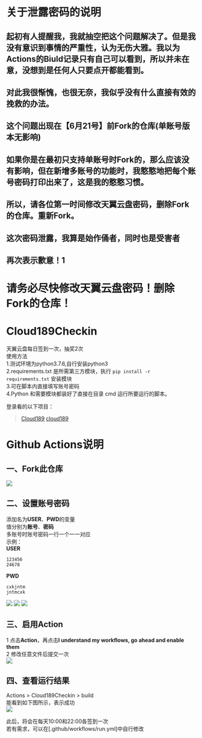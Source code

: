 # 关于泄露密码的说明
## 起初有人提醒我，我就抽空把这个问题解决了。但是我没有意识到事情的严重性，认为无伤大雅。我以为Actions的Biuld记录只有自己可以看到，所以并未在意，没想到是任何人只要点开都能看到。
## 对此我很惭愧，也很无奈，我似乎没有什么直接有效的挽救的办法。
## 这个问题出现在【6月21号】前Fork的仓库(单账号版本无影响)
## 如果你是在最初只支持单账号时Fork的，那么应该没有影响，但在新增多账号的功能时，我憨憨地把每个账号密码打印出来了，这是我的憨憨习惯。
## 所以，请各位第一时间修改天翼云盘密码，删除Fork的仓库。重新Fork。
## 这次密码泄露，我算是始作俑者，同时也是受害者
## 再次表示歉意！1
# 请务必尽快修改天翼云盘密码！删除Fork的仓库！

# Cloud189Checkin
天翼云盘每日签到一次，抽奖2次  
使用方法  
1.测试环境为python3.7.6,自行安装python3  
2.requirements.txt 是所需第三方模块，执行 `pip install -r requirements.txt` 安装模块  
3.可在脚本内直接填写账号密码  
4.Python 和需要模块都装好了直接在目录 cmd 运行所要运行的脚本。  

登录看的以下项目：
> [Cloud189](https://github.com/Dawnnnnnn/Cloud189)
> [cloud189](https://github.com/Aruelius/cloud189)

# Github Actions说明
## 一、Fork此仓库
![](http://tu.yaohuo.me/imgs/2020/06/f059fe73afb4ef5f.png)
## 二、设置账号密码
添加名为**USER**、**PWD**的变量  
值分别为**账号**、**密码**  
多账号时账号密码一行一个一一对应  
示例：  
**USER**  
```
123456
24678
```
**PWD**  
```
cxkjntm
jntmcxk
```
![](http://tu.yaohuo.me/imgs/2020/06/748bf9c0ca6143cd.png)
![](http://tu.yaohuo.me/imgs/2020/06/af2013b1ef5d8430.png)
![](http://tu.yaohuo.me/imgs/2020/06/09c22adcec7b5d81.png)

## 三、启用Action
1 点击**Action**，再点击**I understand my workflows, go ahead and enable them**  
2 修改任意文件后提交一次  
![](http://tu.yaohuo.me/imgs/2020/06/34ca160c972b9927.png)

## 四、查看运行结果
Actions > Cloud189Checkin > build  
能看到如下图所示，表示成功  
![](http://tu.yaohuo.me/imgs/2020/06/b9e596c99f3835e0.png)

此后，将会在每天10:00和22:00各签到一次  
若有需求，可以在[.github/workflows/run.yml]中自行修改
